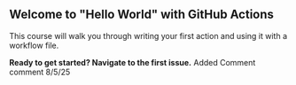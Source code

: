 ## Welcome to "Hello World" with GitHub Actions

This course will walk you through writing your first action and using it with a workflow file. 

**Ready to get started? Navigate to the first issue.**
Added Comment comment 8/5/25
